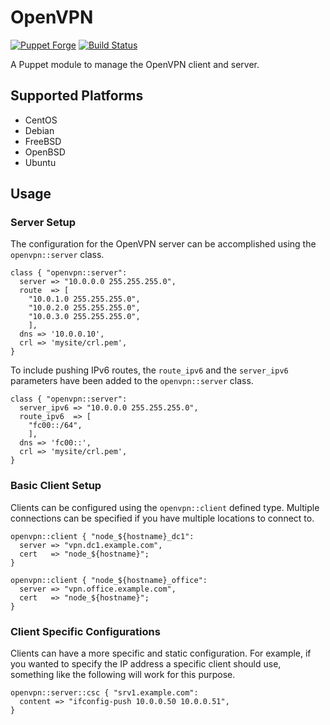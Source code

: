 # OpenVPN

[![Puppet Forge](https://img.shields.io/puppetforge/v/zleslie/openvpn.svg)]() [![Build Status](https://travis-ci.org/xaque208/puppet-openvpn.svg?branch=master)](https://travis-ci.org/xaque208/puppet-openvpn)

A Puppet module to manage the OpenVPN client and server.

## Supported Platforms

* CentOS
* Debian
* FreeBSD
* OpenBSD
* Ubuntu

## Usage

### Server Setup

The configuration for the OpenVPN server can be accomplished using the
`openvpn::server` class.

``` Puppet
class { "openvpn::server":
  server => "10.0.0.0 255.255.255.0",
  route  => [
    "10.0.1.0 255.255.255.0",
    "10.0.2.0 255.255.255.0",
    "10.0.3.0 255.255.255.0",
    ],
  dns => '10.0.0.10',
  crl => 'mysite/crl.pem',
}
```

To include pushing IPv6 routes, the `route_ipv6` and the `server_ipv6`
parameters have been added to the `openvpn::server` class.

``` Puppet
class { "openvpn::server":
  server_ipv6 => "10.0.0.0 255.255.255.0",
  route_ipv6  => [
    "fc00::/64",
    ],
  dns => 'fc00::',
  crl => 'mysite/crl.pem',
}
```

### Basic Client Setup

Clients can be configured using the `openvpn::client` defined type.  Multiple
connections can be specified if you have multiple locations to connect to.

``` Puppet
openvpn::client { "node_${hostname}_dc1":
  server => "vpn.dc1.example.com",
  cert   => "node_${hostname}";
}

openvpn::client { "node_${hostname}_office":
  server => "vpn.office.example.com",
  cert   => "node_${hostname}";
}
```

### Client Specific Configurations

Clients can have a more specific and static configuration.  For example, if you
wanted to specify the IP address a specific client should use, something like
the following will work for this purpose.

``` Puppet
openvpn::server::csc { "srv1.example.com":
  content => "ifconfig-push 10.0.0.50 10.0.0.51",
}
```

